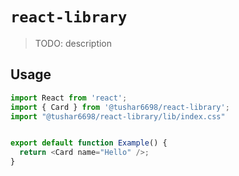 # `react-library`

> TODO: description

## Usage

```js
import React from 'react';
import { Card } from '@tushar6698/react-library';
import "@tushar6698/react-library/lib/index.css"


export default function Example() {
  return <Card name="Hello" />;
}
```
